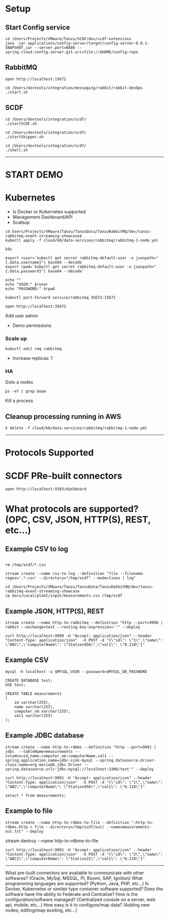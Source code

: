 
# Setup

## Start Config service

```shell
cd /Users/Projects/VMware/Tanzu/SCDF/dev/scdf-extensions
java -jar applications/config-server/target/config-server-0.0.1-SNAPSHOT.jar --server.port=8888 --spring.cloud.config.server.git.uri=file://$HOME/config-repo
```


## RabbitMQ

```shell
open http://localhost:15672
```

```shell
cd /Users/devtools/integration/messaging/rabbit/rabbit-devOps
./start.sh 
```

## SCDF

```shell
cd /Users/devtools/integration/scdf/
./startSCDF.sh 
```

```shell
cd /Users/devtools/integration/scdf/
./startSkipper.sh 
```


```shell
cd /Users/devtools/integration/scdf/
./shell.sh 

```

----------------------------

# START DEMO
# Kubernetes

- Is Docker or Kubernetes supported
- Management Dashboard/API
- Scaleup


```shell
cd Users/Projects/VMware/Tanzu/TanzuData/TanzuRabbitMQ/dev/tanzu-rabbitmq-event-streaming-showcase$
kubectl apply -f cloud/k8/data-services/rabbitmq/rabbitmq-1-node.yml
```

```shell
k9s
```


```shell
export ruser=`kubectl get secret rabbitmq-default-user -o jsonpath="{.data.username}"| base64 --decode`
export rpwd=`kubectl get secret rabbitmq-default-user -o jsonpath="{.data.password}"| base64 --decode`

echo ""
echo "USER:" $ruser
echo "PASSWORD:" $rpwd
```


```shell
kubectl port-forward service/rabbitmq 35672:15672
```

```shell
open http://localhost:35672
```

Add user admin

- Demo permissions


### Scale up

```shell
kubectl edit rmq rabbitmq
```

- Increase  replicas: 1


### HA

Goto a nodes

```shell
ps -ef | grep beam
```

Kill a process



## Cleanup processing running in AWS

````shell
k delete -f cloud/k8/data-services/rabbitmq/rabbitmq-1-node.yml
````

------------------------------------

# Protocols Supported

# SCDF PRe-built connectors

```shell
open http://localhost:9393/dashboard
```

# What protocols are supported? (OPC, CSV, JSON, HTTP(S), REST, etc…)

## Example CSV to log


```shell

rm /tmp/scdf/*.csv
```

```shell
stream create --name csv-to-log --definition "file --filename-regex='.*.csv' --directory="/tmp/scdf" --mode=lines | log"
```

```shell
cd /Users/Projects/VMware/Tanzu/TanzuData/TanzuRabbitMQ/dev/tanzu-rabbitmq-event-streaming-showcase
cp docs/Local/plant/input/measurements.csv /tmp/scdf
```


## Example JSON, HTTP(S), REST

```shell
stream create --name http-to-rabbitmq --definition "http --port=9990 | rabbit --exchange=test --routing-key-expression=''" --deploy
```

```shell
curl http://localhost:9990 -H "Accept: application/json" --header "Content-Type: application/json"  -X POST -d "{\"id\": \"1\",\"name\": \"ABC\",\"computerName\": \"Station456\",\"val1\": \"0.118\"}"
```



## Example CSV



```shell
mysql -h localhost -u $MYSQL_USER --password=$MYSQL_DB_PASSWORD
```

```sqlite-sql
CREATE DATABASE test;
USE test;

CREATE TABLE measurements
(
    id varchar(255),
    name varchar(255),
    computer_nm varchar(255),
    val1 varchar(255)
);
```

## Example JDBC database

```shell
stream create --name http-to-rdbms --definition "http --port=9991 | jdbc  --tableName=measurements --columns=id,name,computer_nm:computerName,val1 --spring.application.name=jdbc-sink-mysql --spring.datasource.driver-class-name=org.mariadb.jdbc.Driver --spring.datasource.url='jdbc:mysql://localhost:3306/test'" --deploy
```


```shell
curl http://localhost:9991 -H "Accept: application/json" --header "Content-Type: application/json"  -X POST -d "{\"id\": \"1\",\"name\": \"ABC\",\"computerName\": \"Station456\",\"val1\": \"0.118\"}"
```


```sqlite-sql
select * from measurements;
```


## Example to file


```shell
stream create --name http-to-rdbms-to-file --definition ":http-to-rdbms.http > file --directory=/tmp/scdf/out/ --name=measurements-out.txt" --deploy
```

stream destroy --name http-to-rdbms-to-file

```shell
curl http://localhost:9991 -H "Accept: application/json" --header "Content-Type: application/json"  -X POST -d "{\"id\": \"2\",\"name\": \"ABC2\",\"computerName\": \"Station22\",\"val1\": \"0.218\"}"
```

--------------------------------


What pre-built connectors are available to communicate with other softwares? (Oracle, MySql, MSSQL, PI, Boomi, SAP, Ignition)
What programming languages are supported? (Python, Java, PHP, etc…)
Is Docker, Kubernetes or similair type container software supported?
Does the software have the ability to Federate and Centralize?
How is the configuration/software managed? (Centralized console on a server, web api, mobile, etc…)
How easy is it to configure/map data? (Adding new nodes, editing/map exsiting, etc...) 